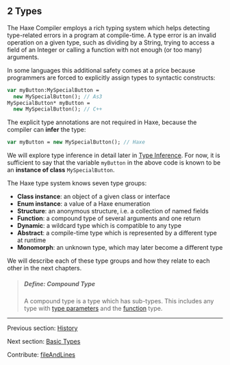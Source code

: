 ## 2 Types

The Haxe Compiler employs a rich typing system which helps detecting type-related errors in a program at compile-time. A type error is an invalid operation on a given type, such as dividing by a String, trying to access a field of an Integer or calling a function with not enough (or too many) arguments.

In some languages this additional safety comes at a price because programmers are forced to explicitly assign types to syntactic constructs:

```haxe
var myButton:MySpecialButton =
  new MySpecialButton(); // As3
MySpecialButton* myButton =
  new MySpecialButton(); // C++ 
```
The explicit type annotations are not required in Haxe, because the compiler can **infer** the type:

```haxe
var myButton = new MySpecialButton(); // Haxe
```
We will explore type inference in detail later in [Type Inference](type-system-type-inference.md). For now, it is sufficient to say that the variable `myButton` in the above code is known to be an **instance of class** `MySpecialButton`. 

The Haxe type system knows seven type groups:

 * **Class instance**: an object of a given class or interface 
* **Enum instance**: a value of a Haxe enumeration 
* **Structure**: an anonymous structure, i.e. a collection of named fields 
* **Function**: a compound type of several arguments and one return 
* **Dynamic**: a wildcard type which is compatible to any type 
* **Abstract**: a compile-time type which is represented by a different type at runtime 
* **Monomorph**: an unknown type, which may later become a different type


We will describe each of these type groups and how they relate to each other in the next chapters.

> ##### Define: Compound Type
>
> A compound type is a type which has sub-types. This includes any type with [type parameters](type-system-type-parameters.md) and the [function](types-function.md) type.

---

Previous section: [History](introduction-haxe-history.md)

Next section: [Basic Types](types-basic-types.md)

Contribute: [fileAndLines](https://github.com/HaxeFoundation/HaxeManual/blob/master/02-types.tex#L1-1)